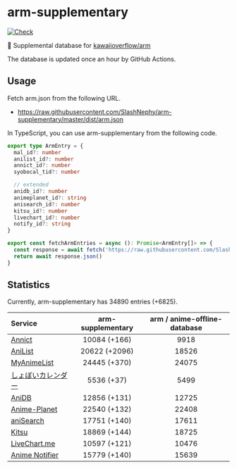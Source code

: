 # arm-supplementary

[![Check](https://github.com/SlashNephy/arm-supplementary/actions/workflows/check-node.yml/badge.svg)](https://github.com/SlashNephy/arm-supplementary/actions/workflows/check-node.yml)

💊 Supplemental database for [kawaiioverflow/arm](https://github.com/kawaiioverflow/arm)

The database is updated once an hour by GitHub Actions.

## Usage

Fetch arm.json from the following URL.

- https://raw.githubusercontent.com/SlashNephy/arm-supplementary/master/dist/arm.json

In TypeScript, you can use arm-supplementary from the following code.

```TypeScript
export type ArmEntry = {
  mal_id?: number
  anilist_id?: number
  annict_id?: number
  syobocal_tid?: number

  // extended
  anidb_id?: number
  animeplanet_id?: string
  anisearch_id?: number
  kitsu_id?: number
  livechart_id?: number
  notify_id?: string
}

export const fetchArmEntries = async (): Promise<ArmEntry[]> => {
  const response = await fetch('https://raw.githubusercontent.com/SlashNephy/arm-supplementary/master/dist/arm.json')
  return await response.json()
}
```

## Statistics

Currently, arm-supplementary has 34890 entries (+6825).

| Service                                     | arm-supplementary | arm / anime-offline-database |
| :------------------------------------------ | :---------------: | :--------------------------: |
| [Annict](https://annict.com)                |   10084 (+166)    |             9918             |
| [AniList](https://anilist.co)               |   20622 (+2096)   |            18526             |
| [MyAnimeList](https://myanimelist.net)      |   24445 (+370)    |            24075             |
| [しょぼいカレンダー](https://cal.syoboi.jp) |    5536 (+37)     |             5499             |
| [AniDB](https://anidb.net)                  |   12856 (+131)    |            12725             |
| [Anime-Planet](https://anime-planet.com)    |   22540 (+132)    |            22408             |
| [aniSearch](https://anisearch.com)          |   17751 (+140)    |            17611             |
| [Kitsu](https://kitsu.io)                   |   18869 (+144)    |            18725             |
| [LiveChart.me](https://livechart.me)        |   10597 (+121)    |            10476             |
| [Anime Notifier](https://notify.moe)        |   15779 (+140)    |            15639             |
